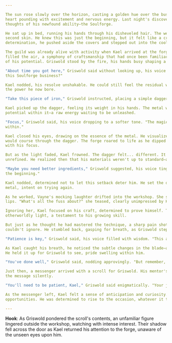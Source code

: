 ```yaml
---

The sun rose slowly over the horizon, casting a golden hue over the bustling blacksmith's guild. Kael stirred awake, his
heart pounding with excitement and nervous energy. Last night's discovery had left him sleepless, his mind racing with
thoughts of his newfound ability—the Soulforge.

He sat up in bed, running his hands through his disheveled hair. The weight of responsibility settled over him like a
second skin. He knew this was just the beginning, but it felt like a crucial turning point in his life. With
determination, he pushed aside the covers and stepped out into the cool morning air.

The guild was already alive with activity when Kael arrived at the forge. The rhythmic clang of hammers against anvils
filled the air, a symphony of craftsmanship that had once been familiar but now felt like distant echoes in the presence
of his potential. Griswold stood by the fire, his hands busy shaping a piece of metal into something akin to art.

"About time you got here," Griswold said without looking up, his voice steady and reassuring. "Ready to try your hand at
this Soulforge business?"

Kael nodded, his resolve unshakable. He could still feel the residual warmth from yesterday's revelation, a testament to
the power he now bore.

"Take this piece of iron," Griswold instructed, placing a simple dagger before him. "This will be your first test."

Kael picked up the dagger, feeling its weight in his hands. The metal was cold and lifeless, but he could sense the
potential within it—a raw energy waiting to be unleashed.

"Focus," Griswold said, his voice dropping to a softer tone. "The magic doesn't come from without; it's born from
within."

Kael closed his eyes, drawing on the essence of the metal. He visualized the flow of living magic, imagining how it
would course through the dagger. The forge roared to life as he dipped the blade into the flames, the heat intensifying
with his focus.

But as the light faded, Kael frowned. The dagger felt... different. It lacked the resilience it should have, brittle and
unrefined. He realized then that his materials weren't up to standard—a lesson in both craft and patience.

"Maybe you need better ingredients," Griswold suggested, his voice tinged with empathy. "But don't worry; this is just
the beginning."

Kael nodded, determined not to let this setback deter him. He set the dagger aside and reached for another piece of
metal, intent on trying again.

As he worked, Vayne's mocking laughter drifted into the workshop. She sauntered in, her usual smirk playing on her
lips. "What's all the fuss about?" she teased, clearly unimpressed by Kael's attempts.

Ignoring her, Kael focused on his craft, determined to prove himself. The blade he was shaping began to glow with an
otherworldly light, a testament to his growing skill.

But just as he thought he had mastered the technique, a sharp pain shot through his arm. Forge fatigue—a warning sign he
couldn't ignore. He stumbled back, gasping for breath, as Griswold stepped in to help him regain control.

"Patience is key," Griswold said, his voice filled with wisdom. "This ability is a gift, but it must be nurtured."

As Kael caught his breath, he noticed the subtle changes in the blade—a faint intricacy that hinted at the magic within.
He held it up for Griswold to see, pride swelling within him.

"You've done well," Griswold said, nodding approvingly. "But remember, greatness requires balance."

Just then, a messenger arrived with a scroll for Griswold. His mentor's expression shifted to one of intrigue as he read
the message silently.

"You'll need to be patient, Kael," Griswold said enigmatically. "Your journey is just beginning."

As the messenger left, Kael felt a sense of anticipation and curiosity. The first trial had revealed both challenges and
opportunities. He was determined to rise to the occasion, whatever it took.

---
```


**Hook**: As Griswold pondered the scroll's contents, an unfamiliar figure lingered outside the workshop, watching with
intense interest. Their shadow fell across the door as Kael returned his attention to the forge, unaware of the unseen
eyes upon him.